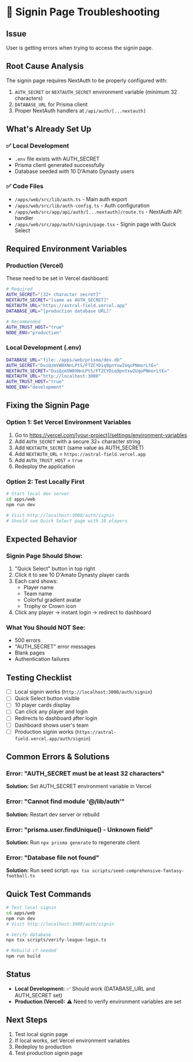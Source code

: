 # 🔧 Signin Page Troubleshooting

## Issue
User is getting errors when trying to access the signin page.

## Root Cause Analysis

The signin page requires NextAuth to be properly configured with:
1. `AUTH_SECRET` or `NEXTAUTH_SECRET` environment variable (minimum 32 characters)
2. `DATABASE_URL` for Prisma client
3. Proper NextAuth handlers at `/api/auth/[...nextauth]`

## What's Already Set Up

### ✅ Local Development
- `.env` file exists with AUTH_SECRET
- Prisma client generated successfully
- Database seeded with 10 D'Amato Dynasty users

### ✅ Code Files
- `/apps/web/src/lib/auth.ts` - Main auth export
- `/apps/web/src/lib/auth-config.ts` - Auth configuration
- `/apps/web/src/app/api/auth/[...nextauth]/route.ts` - NextAuth API handler
- `/apps/web/src/app/auth/signin/page.tsx` - Signin page with Quick Select

## Required Environment Variables

### Production (Vercel)
These need to be set in Vercel dashboard:

```bash
# Required
AUTH_SECRET="[32+ character secret]"
NEXTAUTH_SECRET="[same as AUTH_SECRET]"
NEXTAUTH_URL="https://astral-field.vercel.app"
DATABASE_URL="[production database URL]"

# Recommended
AUTH_TRUST_HOST="true"
NODE_ENV="production"
```

### Local Development (.env)
```bash
DATABASE_URL="file:./apps/web/prisma/dev.db"
AUTH_SECRET="DuiQzmVW0XNnLPtS/FTZCYDiq9pnYxw2UqoPNmorLtE="
NEXTAUTH_SECRET="DuiQzmVW0XNnLPtS/FTZCYDiq9pnYxw2UqoPNmorLtE="
NEXTAUTH_URL="http://localhost:3000"
AUTH_TRUST_HOST="true"
NODE_ENV="development"
```

## Fixing the Signin Page

### Option 1: Set Vercel Environment Variables
1. Go to https://vercel.com/[your-project]/settings/environment-variables
2. Add `AUTH_SECRET` with a secure 32+ character string
3. Add `NEXTAUTH_SECRET` (same value as AUTH_SECRET)
4. Add `NEXTAUTH_URL` = `https://astral-field.vercel.app`
5. Add `AUTH_TRUST_HOST` = `true`
6. Redeploy the application

### Option 2: Test Locally First
```bash
# Start local dev server
cd apps/web
npm run dev

# Visit http://localhost:3000/auth/signin
# Should see Quick Select page with 10 players
```

## Expected Behavior

### Signin Page Should Show:
1. "Quick Select" button in top right
2. Click it to see 10 D'Amato Dynasty player cards
3. Each card shows:
   - Player name
   - Team name
   - Colorful gradient avatar
   - Trophy or Crown icon
4. Click any player → instant login → redirect to dashboard

### What You Should NOT See:
- 500 errors
- "AUTH_SECRET" error messages
- Blank pages
- Authentication failures

## Testing Checklist

- [ ] Local signin works (`http://localhost:3000/auth/signin`)
- [ ] Quick Select button visible
- [ ] 10 player cards display
- [ ] Can click any player and login
- [ ] Redirects to dashboard after login
- [ ] Dashboard shows user's team
- [ ] Production signin works (`https://astral-field.vercel.app/auth/signin`)

## Common Errors & Solutions

### Error: "AUTH_SECRET must be at least 32 characters"
**Solution:** Set AUTH_SECRET environment variable in Vercel

### Error: "Cannot find module '@/lib/auth'"
**Solution:** Restart dev server or rebuild

### Error: "prisma.user.findUnique() - Unknown field"
**Solution:** Run `npx prisma generate` to regenerate client

### Error: "Database file not found"
**Solution:** Run seed script: `npx tsx scripts/seed-comprehensive-fantasy-football.ts`

## Quick Test Commands

```bash
# Test local signin
cd apps/web
npm run dev
# Visit http://localhost:3000/auth/signin

# Verify database
npx tsx scripts/verify-league-login.ts

# Rebuild if needed
npm run build
```

## Status
- **Local Development:** ✅ Should work (DATABASE_URL and AUTH_SECRET set)
- **Production (Vercel):** ⚠️  Need to verify environment variables are set

## Next Steps
1. Test local signin page
2. If local works, set Vercel environment variables
3. Redeploy to production
4. Test production signin page

